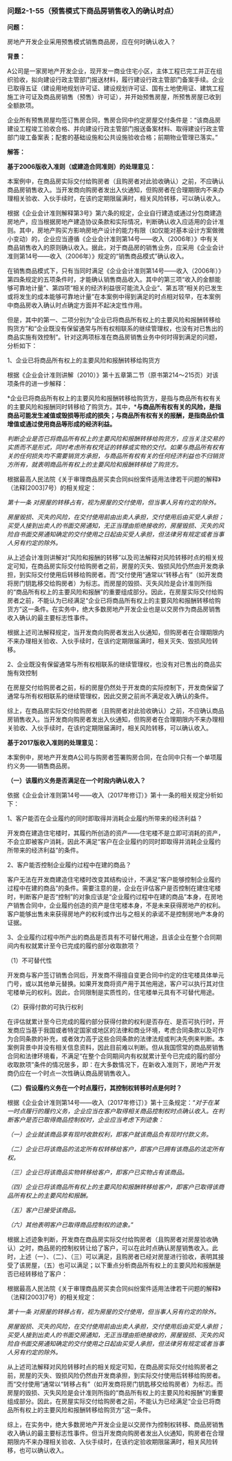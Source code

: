 ### 问题2-1-55（预售模式下商品房销售收入的确认时点）

**问题：**

房地产开发企业采用预售模式销售商品房，应在何时确认收入？

**背景：**

A公司是一家房地产开发企业，现开发一商业住宅小区，主体工程已完工并正在组织验收，拟向建设行政主管部门报送材料，履行建设行政主管部门备案手续。企业已取得五证（建设用地规划许可证、建设规划许可证、国有土地使用证、建筑工程施工许可证及商品房销售（预售）许可证），并开始预售房屋，所预售房屋已收到全额款项。

企业所有预售房屋均签订售房合同，售房合同中约定房屋交付条件是：“该商品房建设工程竣工验收合格、并向建设行政主管部门报送备案材料、取得建设行政主管部门竣工备案表；配套的基础设施和公共设施验收合格；前期物业管理已落实。”

**解答：**

**基于2006版收入准则（或建造合同准则）的处理意见：**

本案例中，在商品房实际交付给购房者（且购房者对此验收确认）之前，不应确认商品房销售收入。当开发商向购房者发出入伙通知，但购房者在合理期限内不来办理相关验收、入伙手续时，在该约定期限届满时，相关风险转移，可以确认收入。

根据《企业会计准则解释第3号》第六条的规定，企业自行建造或通过分包商建造房地产，应当根据房地产建造协议条款和实际情况，判断确认收入应适用的会计准则。其中，房地产购买方影响房地产设计的能力有限（如仅能对基本设计方案做微小变动）的，企业应当遵循《企业会计准则第14号——收入（2006年）》中有关商品销售收入的原则确认收入。据此，对于商品房的销售业务，应采用《企业会计准则第14号——收入（2006年）》规定的“销售商品模式”确认收入。

在销售商品模式下，只有当同时满足《企业会计准则第14号——收入（2006年）》第四条规定的五项条件时，才能确认销售商品收入。其中的第三项“收入的金额能够可靠地计量”、第四项“相关的经济利益很可能流入企业”、第五项“相关的已发生或将发生的成本能够可靠地计量”在本案例中得到满足的时点相对较早，在本案例中商品房收入确认时点确定方面并不起决定性作用。

但是，其中的第一、二项分别为“企业已将商品所有权上的主要风险和报酬转移给购货方”和“企业既没有保留通常与所有权相联系的继续管理权，也没有对已售出的商品实施有效控制”。针对这两项标准在商品房销售业务中何时得到满足的问题，分析如下：

1、企业已将商品所有权上的主要风险和报酬转移给购货方

根据《企业会计准则讲解（2010）》第十五章第二节（原书第214～215页）对该项条件的进一步解释：

*企业已将商品所有权上的主要风险和报酬转移给购货方，是指与商品所有权有关的主要风险和报酬同时转移给了购货方。其中，***与商品所有权有关的风险，是指商品可能发生减值或毁损等形成的损失；与商品所有权有关的报酬，是指商品价值增值或通过使用商品等形成的经济利益。**

*判断企业是否已将商品所有权上的主要风险和报酬转移给购货方，应当关注交易的实质而不是形式，同时考虑所有权凭证的转移或实物的交付。如果与商品所有权有关的任何损失均不需要销货方承担，与商品所有权有关的任何经济利益也不归销货方所有，就表明商品所有权上的主要风险和报酬转移给了购货方。*

根据最高人民法院《关于审理商品房买卖合同纠纷案件适用法律若干问题的解释》（法释[2003]7号）的相关规定：

*第十一条 对房屋的转移占有，视为房屋的交付使用，但当事人另有约定的除外。*

*房屋毁损、灭失的风险，在交付使用前由出卖人承担，交付使用后由买受人承担；买受人接到出卖人的书面交房通知，无正当理由拒绝接收的，房屋毁损、灭失的风险自书面交房通知确定的交付使用之日起由买受人承担，但法律另有规定或者当事人另有约定的除外。*

从上述会计准则讲解对“风险和报酬的转移”以及司法解释对风险转移时点的相关规定可知，在商品房实际交付给购房者之前，房屋的灭失、毁损风险仍然由开发商承担，到实际交付使用后转移给购房者。而“交付使用”通常以“转移占有”（如开发商将房门钥匙移交给购房者）为标志。而房屋的毁损、灭失风险是会计准则所指的“商品所有权上的主要风险和报酬”的重要组成部分。因此，在房屋实际交付给购房者之前，不能认为已经满足“企业已将商品所有权上的主要风险和报酬转移给购货方”这一条件。在实务中，绝大多数房地产开发企业也是以交房作为商品房销售收入确认的最主要标志性事件。

根据上述司法解释规定，当开发商向购房者发出入伙通知，但购房者在合理期限内不来办理相关验收、入伙手续时，在该约定期限届满时，相关灭失、毁损风险转移。

2、企业既没有保留通常与所有权相联系的继续管理权，也没有对已售出的商品实施有效控制

在房屋交付给购房者之前，标的房屋仍然处于开发商的实际控制下，开发商保留了通常与所有权相联系的继续管理权，因此交房之前尚不满足收入确认的条件。

综上，在商品房实际交付给购房者（且购房者对此验收确认）之前，不应确认商品房销售收入。当开发商向购房者发出入伙通知，但购房者在合理期限内不来办理相关验收、入伙手续时，在该约定期限届满时，相关风险转移，可以确认收入。

**基于2017版收入准则的处理意见：**

本案例中，房地产开发商A公司与购房者签署购房合同，在合同中只有一个单项履约义务——销售商品房。

**（一）该履约义务是否满足在一个时段内确认收入？**

依据《企业会计准则第14号——收入（2017年修订）》第十一条的相关规定分析如下：

1、客户能否在企业履约的同时即取得并消耗企业履约所带来的经济利益？

开发商在建造住宅楼时，其履约所创造的资产——住宅楼不是立即可消耗的资产，不会立即被客户消耗，因此不满足“客户在企业履约的同时即取得并消耗企业履约所带来的经济利益”的条件。

2、客户能否控制企业履约过程中在建的商品？

客户无法在开发商建造住宅楼时改变其结构设计，不满足“客户能够控制企业履约过程中在建的商品”的条件。需要注意的是，企业在评估客户是否控制在建住宅楼时，判断客户是否“控制”的对象应该是“企业履约过程中在建的商品”本身，在房地产销售合同中，企业履约创造的资产是住宅楼本身，不是未来获得房地产的权利。客户能够出售未来获得房地产的权利或作出与之相关的承诺不是控制房地产本身的证据。

3、企业履约过程中所产出的商品是否具有不可替代用途，且该企业在整个合同期间内有权就累计至今已完成的履约部分收取款项？

（1）不可替代性

开发商与客户签订销售合同后，开发商不得擅自变更合同中约定的住宅楼具体单元门号，或以其他单元替换。如果开发商将资产用于其他用途，客户可以执行其对住宅楼单元的权利。因此，合同限制是实质性的，住宅楼单元具有不可替代用途。

（2）获得付款的可执行权利

在评估就累计至今已完成的履约部分获得付款的权利是否存在、是否可执行时，开发商应当基于我国或者特定国家或地区的法律和商业环境，考虑合同条款以及可作为合同条款的补充，或者效力高于这些合同条款的法律法规或判决先例来判断。本案例背景中并没有相关信息资料，因此目前难以判断。但从我国惯常的商品房销售合同和法律环境看，不满足“在整个合同期间内有权就累计至今已完成的履约部分收取款项”条件的情况居多，即：在大多数情况下，在新收入准则下，房地产开发商仍应在一个时点一次性确认商品房销售收入。

**（二）假设履约义务在一个时点履行，其控制权转移时点是何时？**

根据《企业会计准则第14号——收入（2017年修订）》第十三条规定：“*对于在某一时点履行的履约义务，企业应当在客户取得相关商品控制权时点确认收入。在判断客户是否已取得商品控制权时，企业应当考虑下列迹象：*

*（一）企业就该商品享有现时收款权利，即客户就该商品负有现时付款义务。*

*（二）企业已将该商品的法定所有权转移给客户，即客户已拥有该商品的法定所有权。*

*（三）企业已将该商品实物转移给客户，即客户已实物占有该商品。*

*（四）企业已将该商品所有权上的主要风险和报酬转移给客户，即客户已取得该商品所有权上的主要风险和报酬。*

*（五）客户已接受该商品。*

*（六）其他表明客户已取得商品控制权的迹象。*”

根据上述迹象判断，开发商在商品房实际交付给购房者（且购房者对房屋验收确认）之时，商品房的控制权转让给了客户，可以在此时点确认房屋销售收入。此时，上述（一）、（二）、（三）可以满足，且购房者已经对房屋进行验收，表明其接受了该房屋，（五）也可以满足；以下重点分析商品所有权上的主要风险和报酬是否已经转移给了客户：

根据最高人民法院《关于审理商品房买卖合同纠纷案件适用法律若干问题的解释》（法释[2003]7号）的相关规定：

*第十一条 对房屋的转移占有，视为房屋的交付使用，但当事人另有约定的除外。*

*房屋毁损、灭失的风险，在交付使用前由出卖人承担，交付使用后由买受人承担；买受人接到出卖人的书面交房通知，无正当理由拒绝接收的，房屋毁损、灭失的风险自书面交房通知确定的交付使用之日起由买受人承担，但法律另有规定或者当事人另有约定的除外。*

从上述司法解释对风险转移时点的相关规定可知，在商品房实际交付给购房者之前，房屋的灭失、毁损风险仍然由开发商承担，到实际交付使用后转移给购房者。而“交付使用”通常以“转移占有”（如开发商将房门钥匙移交给购房者）为标志。而房屋的毁损、灭失风险是会计准则所指的“商品所有权上的主要风险和报酬”的重要组成部分。因此，在房屋实际交付给购房者之前，不能认为已经满足“企业已将商品所有权上的主要风险和报酬转移给购货方”这一条件。

综上，在实务中，绝大多数房地产开发企业是以交房作为控制权转移、商品房销售收入确认的最主要标志性事件。但当开发商向购房者发出入伙通知，购房者在合理期限内不来办理相关验收、入伙手续时，在该约定验收期限届满时，相关风险转移，也可以确认收入。